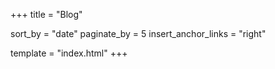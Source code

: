 +++
title = "Blog"

sort_by = "date"
paginate_by = 5
insert_anchor_links = "right"

template = "index.html"
+++
